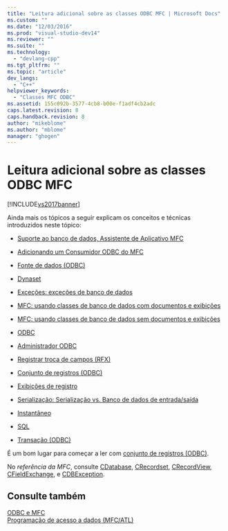 ```yaml
---
title: "Leitura adicional sobre as classes ODBC MFC | Microsoft Docs"
ms.custom: ""
ms.date: "12/03/2016"
ms.prod: "visual-studio-dev14"
ms.reviewer: ""
ms.suite: ""
ms.technology: 
  - "devlang-cpp"
ms.tgt_pltfrm: ""
ms.topic: "article"
dev_langs: 
  - "C++"
helpviewer_keywords: 
  - "Classes MFC ODBC"
ms.assetid: 155c092b-3577-4cb8-b00e-f1adf4cb2adc
caps.latest.revision: 8
caps.handback.revision: 8
author: "mikeblome"
ms.author: "mblome"
manager: "ghogen"
---
```

# Leitura adicional sobre as classes ODBC MFC
[!INCLUDE[vs2017banner](../../assembler/inline/includes/vs2017banner.md)]

Ainda mais os tópicos a seguir explicam os conceitos e técnicas introduzidos neste tópico:  
  
-   [Suporte ao banco de dados, Assistente de Aplicativo MFC](../../mfc/reference/database-support-mfc-application-wizard.md)  
  
-   [Adicionando um Consumidor ODBC do MFC](../../mfc/reference/adding-an-mfc-odbc-consumer.md)  
  
-   [Fonte de dados \(ODBC\)](../../data/odbc/data-source-odbc.md)  
  
-   [Dynaset](../../data/odbc/dynaset.md)  
  
-   [Exceções: exceções de banco de dados](../../mfc/exceptions-database-exceptions.md)  
  
-   [MFC: usando classes de banco de dados com documentos e exibições](../../data/mfc-using-database-classes-with-documents-and-views.md)  
  
-   [MFC: usando classes de banco de dados sem documentos e exibições](../../data/mfc-using-database-classes-without-documents-and-views.md)  
  
-   [ODBC](../../data/odbc/odbc-basics.md)  
  
-   [Administrador ODBC](../../data/odbc/odbc-administrator.md)  
  
-   [Registrar troca de campos \(RFX\)](../../data/odbc/record-field-exchange-rfx.md)  
  
-   [Conjunto de registros \(ODBC\)](../../data/odbc/recordset-odbc.md)  
  
-   [Exibições de registro](../../data/record-views-mfc-data-access.md)  
  
-   [Serialização: Serialização vs. Banco de dados de entrada\/saída](../../mfc/serialization-serialization-vs-database-input-output.md)  
  
-   [Instantâneo](../Topic/Snapshot.md)  
  
-   [SQL](../../data/odbc/sql.md)  
  
-   [Transação \(ODBC\)](../../data/odbc/transaction-odbc.md)  
  
 É um bom lugar para começar a ler com [conjunto de registros \(ODBC\)](../../data/odbc/recordset-odbc.md).  
  
 No *referência da MFC*, consulte [CDatabase](../../mfc/reference/cdatabase-class.md), [CRecordset](../Topic/CRecordset%20Class.md), [CRecordView](../../mfc/reference/crecordview-class.md), [CFieldExchange](../../mfc/reference/cfieldexchange-class.md), e [CDBException](../../mfc/reference/cdbexception-class.md).  
  
## Consulte também  
 [ODBC e MFC](../../data/odbc/odbc-and-mfc.md)   
 [Programação de acesso a dados \(MFC\/ATL\)](../../data/data-access-programming-mfc-atl.md)